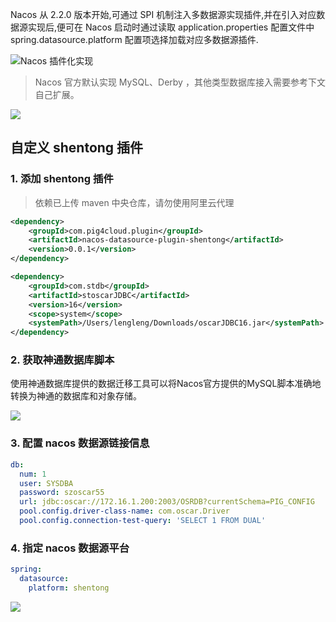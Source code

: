 Nacos 从 2.2.0 版本开始,可通过 SPI 机制注入多数据源实现插件,并在引入对应数据源实现后,便可在 Nacos 启动时通过读取
application.properties 配置文件中 spring.datasource.platform 配置项选择加载对应多数据源插件.

![Nacos 插件化实现
](https://minio.pigx.vip/oss/202212/1671179590.jpg)

> Nacos 官方默认实现 MySQL、Derby ，其他类型数据库接入需要参考下文自己扩展。

![](https://minio.pigx.vip/oss/202212/1671180565.png)

## 自定义 shentong 插件

### 1. 添加 shentong 插件

> 依赖已上传 maven 中央仓库，请勿使用阿里云代理

```xml
<dependency>
    <groupId>com.pig4cloud.plugin</groupId>
    <artifactId>nacos-datasource-plugin-shentong</artifactId>
    <version>0.0.1</version>
</dependency>

<dependency>
    <groupId>com.stdb</groupId>
    <artifactId>stoscarJDBC</artifactId>
    <version>16</version>
    <scope>system</scope>
    <systemPath>/Users/lengleng/Downloads/oscarJDBC16.jar</systemPath>
</dependency>
```

### 2. 获取神通数据库脚本

使用神通数据库提供的数据迁移工具可以将Nacos官方提供的MySQL脚本准确地转换为神通的数据库和对象存储。

![](https://minio.pigx.vip/oss/202305/1685288249.png)

### 3. 配置 nacos 数据源链接信息

```yaml
db:
  num: 1
  user: SYSDBA
  password: szoscar55
  url: jdbc:oscar://172.16.1.200:2003/OSRDB?currentSchema=PIG_CONFIG
  pool.config.driver-class-name: com.oscar.Driver
  pool.config.connection-test-query: 'SELECT 1 FROM DUAL'
```

### 4. 指定 nacos 数据源平台

```yaml
spring:
  datasource:
    platform: shentong
```

![](https://minio.pigx.vip/oss/202305/1685288129.png)
